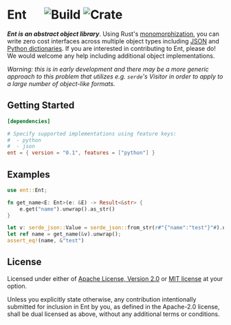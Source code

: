 # Ent &emsp; ![Build] ![Crate]

[Build]: https://github.com/nkconnor/ent/workflows/build/badge.svg
[Crate]: https://img.shields.io/crates/v/ent


**_Ent is an abstract object library_**. Using Rust's [monomorphization](https://doc.rust-lang.org/book/ch10-01-syntax.html),
you can write zero cost interfaces across multiple object types including [JSON](https://github.com/serde-rs/json) 
and [Python dictionaries](https://pyo3.rs). If you are interested in contributing to Ent, please do! We would welcome 
any help including additional object implementations.

_Warning: this is in early development and there may be a more generic approach to this problem that utilizes e.g. `serde`'s Visitor in order
to apply to a large number of object-like formats._ 

## Getting Started

```toml
[dependencies]

# Specify supported implementations using feature keys:
#  - python
#  - json
ent = { version = "0.1", features = ["python"] }
```

## Examples

```rust
use ent::Ent;

fn get_name<E: Ent>(e: &E) -> Result<&str> {
    e.get("name").unwrap().as_str()
}

let v: serde_json::Value = serde_json::from_str(r#"{"name":"test"}"#).unwrap();
let ref name = get_name(&v).unwrap();
assert_eq!(name, &"test")
```

## License

Licensed under either of <a href="LICENSE-APACHE">Apache License, Version
2.0</a> or <a href="LICENSE-MIT">MIT license</a> at your option.

Unless you explicitly state otherwise, any contribution intentionally submitted
for inclusion in Ent by you, as defined in the Apache-2.0 license, shall be
dual licensed as above, without any additional terms or conditions.

